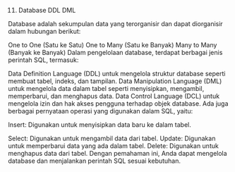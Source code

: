 11. Database DDL DML

Database adalah sekumpulan data yang terorganisir dan dapat diorganisir dalam hubungan berikut:

One to One (Satu ke Satu)
One to Many (Satu ke Banyak)
Many to Many (Banyak ke Banyak)
Dalam pengelolaan database, terdapat berbagai jenis perintah SQL, termasuk:

Data Definition Language (DDL) untuk mengelola struktur database seperti membuat tabel, indeks, dan tampilan.
Data Manipulation Language (DML) untuk mengelola data dalam tabel seperti menyisipkan, mengambil, memperbarui, dan menghapus data.
Data Control Language (DCL) untuk mengelola izin dan hak akses pengguna terhadap objek database.
Ada juga berbagai pernyataan operasi yang digunakan dalam SQL, yaitu:

Insert: Digunakan untuk menyisipkan data baru ke dalam tabel.

Select: Digunakan untuk mengambil data dari tabel.
Update: Digunakan untuk memperbarui data yang ada dalam tabel.
Delete: Digunakan untuk menghapus data dari tabel.
Dengan pemahaman ini, Anda dapat mengelola database dan menjalankan perintah SQL sesuai kebutuhan.